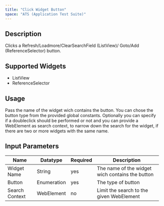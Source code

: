 ```yaml
---
title: "Click Widget Button"
space: "ATS (Application Test Suite)"
---
```

## Description

Clicks a Refresh/Loadmore/ClearSearchField (ListView)/ Goto/Add (ReferenceSelector) button.

## Supported Widgets

 + ListView
 + ReferenceSelector

## Usage

Pass the name of the widget wich contains the button. You can chose the button type from the provided global constants.
Optionally you can specify if a doubleclick should be performed or not and you can provide a WebElement as search context, to narrow down the search for the widget, if there are two or more widgets with the same name.

## Input Parameters

Name | Datatype | Required | Description
---- |--------| -------|---------------
Widget Name | String | yes | The name of the widget wich contains the button
Button | Enumeration | yes | The type of button
Search Context | WebElement | no | Limit the search to the given WebElement
